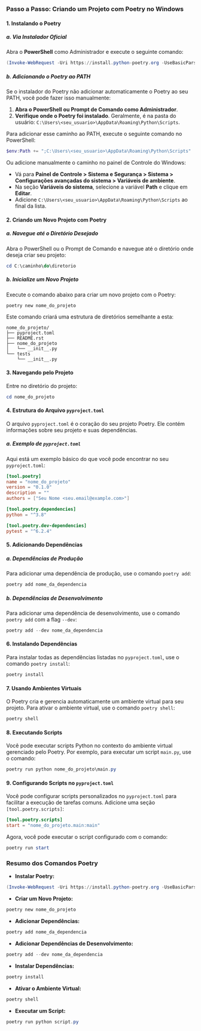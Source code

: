 ### Passo a Passo: Criando um Projeto com Poetry no Windows

#### 1. Instalando o Poetry

##### a. Via Instalador Oficial

Abra o **PowerShell** como Administrador e execute o seguinte comando:

```powershell
(Invoke-WebRequest -Uri https://install.python-poetry.org -UseBasicParsing).Content | python -
```

##### b. Adicionando o Poetry ao PATH

Se o instalador do Poetry não adicionar automaticamente o Poetry ao seu PATH, você pode fazer isso manualmente:

1. **Abra o PowerShell ou Prompt de Comando como Administrador**.
2. **Verifique onde o Poetry foi instalado**. Geralmente, é na pasta do usuário: `C:\Users\<seu_usuario>\AppData\Roaming\Python\Scripts`.

Para adicionar esse caminho ao PATH, execute o seguinte comando no PowerShell:

```powershell
$env:Path += ";C:\Users\<seu_usuario>\AppData\Roaming\Python\Scripts"
```

Ou adicione manualmente o caminho no painel de Controle do Windows:
- Vá para **Painel de Controle > Sistema e Segurança > Sistema > Configurações avançadas do sistema > Variáveis de ambiente**.
- Na seção **Variáveis do sistema**, selecione a variável **Path** e clique em **Editar**.
- Adicione `C:\Users\<seu_usuario>\AppData\Roaming\Python\Scripts` ao final da lista.

#### 2. Criando um Novo Projeto com Poetry

##### a. Navegue até o Diretório Desejado

Abra o PowerShell ou o Prompt de Comando e navegue até o diretório onde deseja criar seu projeto:

```powershell
cd C:\caminho\do\diretorio
```

##### b. Inicialize um Novo Projeto

Execute o comando abaixo para criar um novo projeto com o Poetry:

```powershell
poetry new nome_do_projeto
```

Este comando criará uma estrutura de diretórios semelhante a esta:

```plaintext
nome_do_projeto/
├── pyproject.toml
├── README.rst
├── nome_do_projeto
│   └── __init__.py
└── tests
    └── __init__.py
```

#### 3. Navegando pelo Projeto

Entre no diretório do projeto:

```powershell
cd nome_do_projeto
```

#### 4. Estrutura do Arquivo `pyproject.toml`

O arquivo `pyproject.toml` é o coração do seu projeto Poetry. Ele contém informações sobre seu projeto e suas dependências.

##### a. Exemplo de `pyproject.toml`

Aqui está um exemplo básico do que você pode encontrar no seu `pyproject.toml`:

```toml
[tool.poetry]
name = "nome_do_projeto"
version = "0.1.0"
description = ""
authors = ["Seu Nome <seu.email@example.com>"]

[tool.poetry.dependencies]
python = "^3.8"

[tool.poetry.dev-dependencies]
pytest = "^6.2.4"
```

#### 5. Adicionando Dependências

##### a. Dependências de Produção

Para adicionar uma dependência de produção, use o comando `poetry add`:

```powershell
poetry add nome_da_dependencia
```

##### b. Dependências de Desenvolvimento

Para adicionar uma dependência de desenvolvimento, use o comando `poetry add` com a flag `--dev`:

```powershell
poetry add --dev nome_da_dependencia
```

#### 6. Instalando Dependências

Para instalar todas as dependências listadas no `pyproject.toml`, use o comando `poetry install`:

```powershell
poetry install
```

#### 7. Usando Ambientes Virtuais

O Poetry cria e gerencia automaticamente um ambiente virtual para seu projeto. Para ativar o ambiente virtual, use o comando `poetry shell`:

```powershell
poetry shell
```

#### 8. Executando Scripts

Você pode executar scripts Python no contexto do ambiente virtual gerenciado pelo Poetry. Por exemplo, para executar um script `main.py`, use o comando:

```powershell
poetry run python nome_do_projeto\main.py
```

#### 9. Configurando Scripts no `pyproject.toml`

Você pode configurar scripts personalizados no `pyproject.toml` para facilitar a execução de tarefas comuns. Adicione uma seção `[tool.poetry.scripts]`:

```toml
[tool.poetry.scripts]
start = "nome_do_projeto.main:main"
```

Agora, você pode executar o script configurado com o comando:

```powershell
poetry run start
```

### Resumo dos Comandos Poetry

- **Instalar Poetry:**
```powershell
(Invoke-WebRequest -Uri https://install.python-poetry.org -UseBasicParsing).Content | python -
```

- **Criar um Novo Projeto:**
```powershell
poetry new nome_do_projeto
```

- **Adicionar Dependências:**
```powershell
poetry add nome_da_dependencia
```

- **Adicionar Dependências de Desenvolvimento:**
```powershell
poetry add --dev nome_da_dependencia
```

- **Instalar Dependências:**
```powershell
poetry install
```

- **Ativar o Ambiente Virtual:**
```powershell
poetry shell
```

- **Executar um Script:**
```powershell
poetry run python script.py
```
